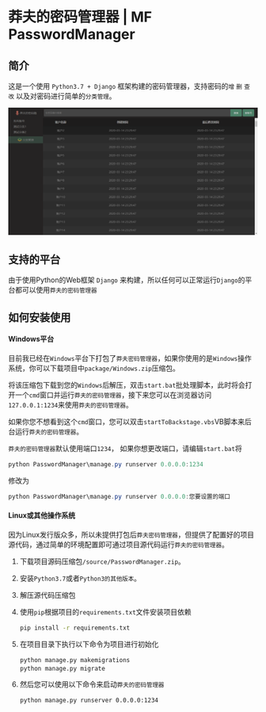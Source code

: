 # 莽夫的密码管理器 | MF PasswordManager
## 简介

这是一个使用 `Python3.7 + Django` 框架构建的密码管理器，支持密码的`增` `删` `查` `改` 以及对密码进行简单的`分类管理`。

![](https://github.com/Code5-HGZ/PasswordManager/blob/master/images/1.png)



## 支持的平台

由于使用Python的Web框架 `Django` 来构建，所以任何可以正常运行`Django`的平台都可以使用`莽夫的密码管理器`



## 如何安装使用

#### Windows平台

目前我已经在`Windows`平台下打包了`莽夫密码管理器`，如果你使用的是`Windows`操作系统，你可以下载项目中`package/Windows.zip`压缩包。

将该压缩包下载到您的`Windows`后解压，双击`start.bat`批处理脚本，此时将会打开一个`cmd`窗口并运行`莽夫的密码管理器`，接下来您可以在浏览器访问`127.0.0.1:1234`来使用`莽夫的密码管理器`。

如果你您不想看到这个`cmd`窗口，您可以双击`startToBackstage.vbs`VB脚本来后台运行`莽夫的密码管理器`。

`莽夫的密码管理器`默认使用端口`1234`， 如果你想更改端口，请编辑`start.bat`将

```powershell
python PasswordManager\manage.py runserver 0.0.0.0:1234
```

修改为

```powershell
python PasswordManager\manage.py runserver 0.0.0.0:您要设置的端口
```


#### Linux或其他操作系统

因为Linux发行版众多，所以未提供打包后`莽夫密码管理器`，但提供了配置好的项目源代码，通过简单的环境配置即可通过项目源代码运行`莽夫的密码管理器`。

1. 下载项目源码压缩包`/source/PasswordManager.zip`。

2. 安装`Python3.7`或者`Python3的其他版本`。

3. 解压源代码压缩包

4. 使用`pip`根据项目的`requirements.txt`文件安装项目依赖

   ```bash
   pip install -r requirements.txt
   ```

5. 在项目目录下执行以下命令为项目进行初始化

   ```bash
   python manage.py makemigrations
   python manage.py migrate
   ```

6. 然后您可以使用以下命令来启动`莽夫的密码管理器`

   ```
   python manage.py runserver 0.0.0.0:1234
   ```

   